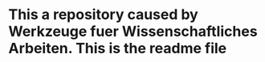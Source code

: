 # This a repository caused by Werkzeuge fuer Wissenschaftliches Arbeiten. This is the readme file


